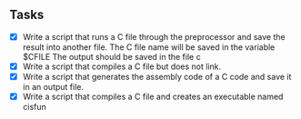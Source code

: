 ## Tasks
- [X] Write a script that runs a C file through the preprocessor and save the result into another file.
The C file name will be saved in the variable $CFILE
The output should be saved in the file c
- [X] Write a script that compiles a C file but does not link.
- [X] Write a script that generates the assembly code of a C code and save it in an output file.
- [X] Write a script that compiles a C file and creates an executable named cisfun
